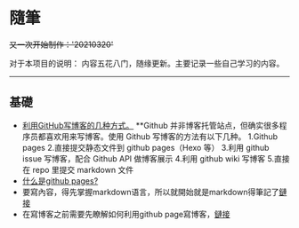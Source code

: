 # 隨筆

~~又一次开始制作：'20210320'~~



对于本项目的说明：
内容五花八门，随缘更新。主要记录一些自己学习的内容。

---

## 基礎
* [利用GitHub写博客的几种方式。](https://github.com/rainzhaojy/blogs/issues/1#issue-187548656)
**Github 并非博客托管站点，但确实很多程序员都喜欢用来写博客。使用 Github 写博客的方法有以下几种。
1.Github pages
2.直接提交静态文件到 github pages（Hexo 等）
3.利用 github issue 写博客，配合 Github API 做博客展示
4.利用 github wiki 写博客
5.直接在 repo 里提交 markdown 文件
* [什么是github pages?](_posts/2013-03-15-github_pages.md)
* 要寫內容，得先掌握markdown语言，所以就開始就是markdown得筆記了[鏈接](_posts/2013-03-12-markdown.md)
* 在寫博客之前需要先瞭解如何利用github page寫博客，[鏈接](https://qvbblt.github.io/404.github.io/)
